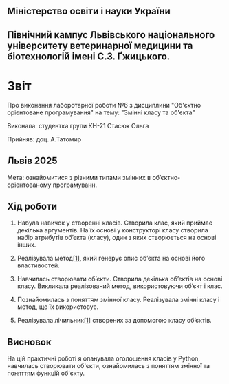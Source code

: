 ## Міністерство освіти і науки України

## Північний кампус Львівського національного університету ветеринарної медицини та біотехнологій імені С.З. Ґжицького.

# Звіт
Про виконання лаборотарної роботи №6 з дисциплини "Об'єктно орієнтоване програмування" на тему: "Змінні класу та об'єкта"

Виконала: студентка групи КН-21 Стасюк Ольга

Прийняв: доц. А.Татомир
## Львів 2025

Мета: ознайомитися з різними типами змінних в об’єктно-орієнтованому програмуванн.

## Хід роботи

1. Набула навичок у створенні класів. Створила клас, який приймає декілька аргументів. На їх основі у конструкторі класу створила набір атрибутів об’єкта (класу), один з яких створюється на основі інших.

2. Реалізувала метод[[1]](task6.py), який генерує опис об’єкта на основі його властивостей.

3. Навчилась створювати об’єкти. Створила декілька об’єктів на основі класу. Викликала реалізований метод, використовуючи об’єкт і клас.

4. Познайомилась з поняттям змінної класу. Реалізувала змінні класу і метод, що їх використовує.

5. Реалізувала лічильник[[1]](task6.py) створених за допомогою класу об’єктів.

## Висновок  
На цій практичні роботі я опанувала оголошення класів у Python, навчилась створювати об'єкти, ознайомилась з поняттям змінної та поняттям функцій об'єкту.